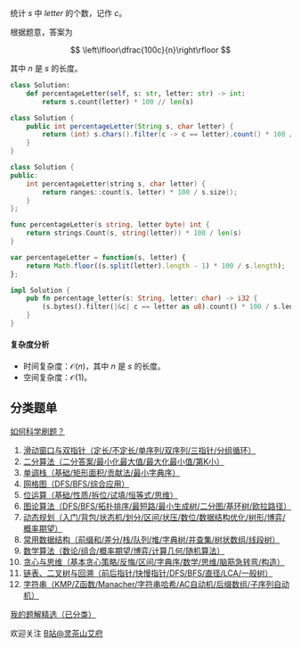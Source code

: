 统计 $s$ 中 $\textit{letter}$ 的个数，记作 $c$。

根据题意，答案为 

$$
\left\lfloor\dfrac{100c}{n}\right\rfloor
$$

其中 $n$ 是 $s$ 的长度。

```py [sol-Python3]
class Solution:
    def percentageLetter(self, s: str, letter: str) -> int:
        return s.count(letter) * 100 // len(s)
```

```java [sol-Java]
class Solution {
    public int percentageLetter(String s, char letter) {
        return (int) s.chars().filter(c -> c == letter).count() * 100 / s.length();
    }
}
```

```cpp [sol-C++]
class Solution {
public:
    int percentageLetter(string s, char letter) {
        return ranges::count(s, letter) * 100 / s.size();
    }
};
```

```go [sol-Go]
func percentageLetter(s string, letter byte) int {
    return strings.Count(s, string(letter)) * 100 / len(s)
}
```

```js [sol-JavaScript]
var percentageLetter = function(s, letter) {
    return Math.floor((s.split(letter).length - 1) * 100 / s.length);
};
```

```rust [sol-Rust]
impl Solution {
    pub fn percentage_letter(s: String, letter: char) -> i32 {
        (s.bytes().filter(|&c| c == letter as u8).count() * 100 / s.len()) as _
    }
}
```

#### 复杂度分析

- 时间复杂度：$\mathcal{O}(n)$，其中 $n$ 是 $s$ 的长度。
- 空间复杂度：$\mathcal{O}(1)$。

## 分类题单

[如何科学刷题？](https://leetcode.cn/circle/discuss/RvFUtj/)

1. [滑动窗口与双指针（定长/不定长/单序列/双序列/三指针/分组循环）](https://leetcode.cn/circle/discuss/0viNMK/)
2. [二分算法（二分答案/最小化最大值/最大化最小值/第K小）](https://leetcode.cn/circle/discuss/SqopEo/)
3. [单调栈（基础/矩形面积/贡献法/最小字典序）](https://leetcode.cn/circle/discuss/9oZFK9/)
4. [网格图（DFS/BFS/综合应用）](https://leetcode.cn/circle/discuss/YiXPXW/)
5. [位运算（基础/性质/拆位/试填/恒等式/思维）](https://leetcode.cn/circle/discuss/dHn9Vk/)
6. [图论算法（DFS/BFS/拓扑排序/最短路/最小生成树/二分图/基环树/欧拉路径）](https://leetcode.cn/circle/discuss/01LUak/)
7. [动态规划（入门/背包/状态机/划分/区间/状压/数位/数据结构优化/树形/博弈/概率期望）](https://leetcode.cn/circle/discuss/tXLS3i/)
8. [常用数据结构（前缀和/差分/栈/队列/堆/字典树/并查集/树状数组/线段树）](https://leetcode.cn/circle/discuss/mOr1u6/)
9. [数学算法（数论/组合/概率期望/博弈/计算几何/随机算法）](https://leetcode.cn/circle/discuss/IYT3ss/)
10. [贪心与思维（基本贪心策略/反悔/区间/字典序/数学/思维/脑筋急转弯/构造）](https://leetcode.cn/circle/discuss/g6KTKL/)
11. [链表、二叉树与回溯（前后指针/快慢指针/DFS/BFS/直径/LCA/一般树）](https://leetcode.cn/circle/discuss/K0n2gO/)
12. [字符串（KMP/Z函数/Manacher/字符串哈希/AC自动机/后缀数组/子序列自动机）](https://leetcode.cn/circle/discuss/SJFwQI/)

[我的题解精选（已分类）](https://github.com/EndlessCheng/codeforces-go/blob/master/leetcode/SOLUTIONS.md)

欢迎关注 [B站@灵茶山艾府](https://space.bilibili.com/206214)
